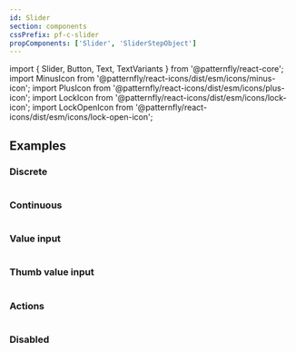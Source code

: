 ```yaml
---
id: Slider
section: components
cssPrefix: pf-c-slider
propComponents: ['Slider', 'SliderStepObject']
---
```


import { Slider, Button, Text, TextVariants } from '@patternfly/react-core';
import MinusIcon from '@patternfly/react-icons/dist/esm/icons/minus-icon';
import PlusIcon from '@patternfly/react-icons/dist/esm/icons/plus-icon';
import LockIcon from '@patternfly/react-icons/dist/esm/icons/lock-icon';
import LockOpenIcon from '@patternfly/react-icons/dist/esm/icons/lock-open-icon';

## Examples

### Discrete

```ts file="./SliderDiscrete.tsx"
```

### Continuous

```ts file="./SliderContinuous.tsx"
```

### Value input

```ts file="./SliderValueInput.tsx"
```

### Thumb value input

```ts file="./SliderThumbValueInput.tsx"
```

### Actions

```ts file="./SliderActions.tsx"
```

### Disabled

```ts file="./SliderDisabled.tsx"
```

